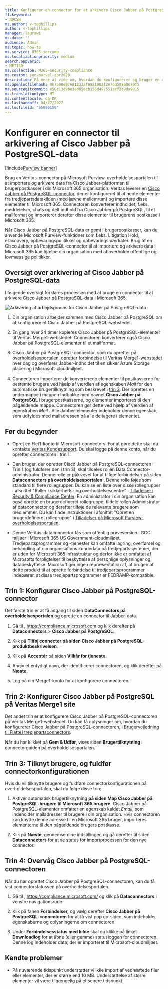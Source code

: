 ```yaml
---
title: Konfigurer en connector for at arkivere Cisco Jabber på PostgreSQL-data i Microsoft 365
f1.keywords:
- NOCSH
ms.author: v-tophillips
author: v-tophillips
manager: laurawi
ms.date: ''
audience: Admin
ms.topic: how-to
ms.service: O365-seccomp
ms.localizationpriority: medium
search.appverid:
- MET150
ms.collection: M365-security-compliance
ms.custom: seo-marvel-apr2020
description: Få mere at vide om, hvordan du konfigurerer og bruger en connector på Microsoft Purview-overholdelsesportalen til at importere og arkivere data fra Cisco Jabber på PostgreSQL for at Microsoft 365.
ms.openlocfilehash: 8b7500e97681233af6921902f2676d589a0670f5
ms.sourcegitcommit: e50c13d9be3ed05ecb156d497551acf2c9da9015
ms.translationtype: MT
ms.contentlocale: da-DK
ms.lasthandoff: 04/27/2022
ms.locfileid: "65096159"
---
```

# <a name="set-up-a-connector-to-archive-cisco-jabber-on-postgresql-data"></a>Konfigurer en connector til arkivering af Cisco Jabber på PostgreSQL-data

[!include[Purview banner](../includes/purview-rebrand-banner.md)]

Brug en Veritas-connector på Microsoft Purview-overholdelsesportalen til at importere og arkivere data fra Cisco Jabber-platformen til brugerpostkasser i din Microsoft 365 organisation. Veritas leverer en [Cisco Jabber på PostgreSQL-connector](https://www.veritas.com/insights/merge1/jabber), der er konfigureret til at hente elementer fra tredjepartsdatakilden (med jævne mellemrum) og importere disse elementer til Microsoft 365. Connectoren konverterer indholdet, f.eks. meddelelser, chats og delt indhold fra Cisco Jabber på PostgreSQL, til et mailformat og importerer derefter disse elementer til brugerens postkasse i Microsoft 365.

Når Cisco Jabber på PostgreSQL-data er gemt i brugerpostkasser, kan du anvende Microsoft Purview-funktioner som f.eks. Litigation Hold, eDiscovery, opbevaringspolitikker og opbevaringsmærkater. Brug af en Cisco Jabber på PostgreSQL-connector til at importere og arkivere data i Microsoft 365 kan hjælpe din organisation med at overholde offentlige og lovmæssige politikker.

## <a name="overview-of-archiving-cisco-jabber-on-postgresql-data"></a>Oversigt over arkivering af Cisco Jabber på PostgreSQL-data

I følgende oversigt forklares processen med at bruge en connector til at arkivere Cisco Jabber på PostgreSQL-data i Microsoft 365.

![Arkivering af arbejdsproces for Cisco Jabber på PostgreSQL-data.](../media/CiscoJabberonPostgreSQLConnectorWorkflow.png)

1. Din organisation arbejder sammen med Cisco Jabber på PostgreSQL om at konfigurere et Cisco Jabber på PostgreSQL-webstedet.

2. En gang hver 24 timer kopieres Cisco Jabber på PostgreSQL-elementer til Veritas Merge1-webstedet. Connectoren konverterer også Cisco Jabber på PostgreSQL-elementer til et mailformat.

3. Cisco Jabber på PostgreSQL-connector, som du opretter på overholdelsesportalen, opretter forbindelse til Veritas Merge1-webstedet hver dag og overfører Jabber-indholdet til en sikker Azure Storage placering i Microsoft-cloudmiljøet.

4. Connectoren importerer de konverterede elementer til postkasserne for bestemte brugere ved hjælp af værdien af egenskaben *Mail* for den automatiske brugertilknytning som beskrevet i [trin 3](#step-3-map-users-and-complete-the-connector-setup). Der oprettes en undermappe i mappen Indbakke med navnet **Cisco Jabber på PostgreSQL** i brugerpostkasserne, og elementer importeres til den pågældende mappe. Connectoren gør dette ved hjælp af værdien af egenskaben *Mail* . Alle Jabber-elementer indeholder denne egenskab, som udfyldes med mailadressen på alle deltagere i elementet.

## <a name="before-you-begin"></a>Før du begynder

- Opret en Flet1-konto til Microsoft-connectors. For at gøre dette skal du kontakte [Veritas Kundesupport](https://www.veritas.com/content/support/en_US). Du skal logge på denne konto, når du opretter connectoren i trin 1.

- Den bruger, der opretter Cisco Jabber på PostgreSQL-connectoren i Trin 1 (og fuldfører den i trin 3), skal tildeles rollen Data Connector-administrator. Denne rolle er påkrævet for at tilføje forbindelser på siden **Dataconnectors på overholdelsesportalen** . Denne rolle føjes som standard til flere rollegrupper. Du kan se en liste over disse rollegrupper i afsnittet "Roller i sikkerheds- og overholdelsescentre" i [Tilladelser i Security & Compliance Center](../security/office-365-security/permissions-in-the-security-and-compliance-center.md#roles-in-the-security--compliance-center). En administrator i din organisation kan også oprette en brugerdefineret rollegruppe, tildele rollen Administrator af dataconnector og derefter tilføje de relevante brugere som medlemmer. Du kan finde instruktioner i afsnittet "Opret en brugerdefineret rollegruppe" i [Tilladelser på Microsoft Purview-overholdelsesportalen](microsoft-365-compliance-center-permissions.md#create-a-custom-role-group).

- Denne Veritas-dataconnector fås som offentlig prøveversion i GCC miljøer i Microsoft 365 US Government-cloudmiljøet. Tredjepartsprogrammer og -tjenester kan omfatte lagring, overførsel og behandling af din organisations kundedata på tredjepartssystemer, der er uden for Microsoft 365 infrastruktur og derfor ikke er omfattet af Microsofts forpligtelser til beskyttelse af personlige oplysninger og databeskyttelse. Microsoft gør ingen repræsentation af, at brugen af dette produkt til at oprette forbindelse til tredjepartsprogrammer indebærer, at disse tredjepartsprogrammer er FEDRAMP-kompatible.

## <a name="step-1-set-up-the-cisco-jabber-on-postgresql-connector"></a>Trin 1: Konfigurer Cisco Jabber på PostgreSQL-connector

Det første trin er at få adgang til siden **DataConnectors på overholdelsesportalen** og oprette en connector til Jabber-data.

1. Gå til , <https://compliance.microsoft.com> og klik derefter på **Dataconnectors** &gt; **Cisco Jabber på PostgreSQL**.

2. Klik på **Tilføj connector** **på siden Cisco Jabber på PostgreSQL-produktbeskrivelsen**.

3. Klik på **Acceptér** på siden **Vilkår for tjeneste**.

4. Angiv et entydigt navn, der identificerer connectoren, og klik derefter på **Næste**.

5. Log på din Merge1-konto for at konfigurere connectoren.

## <a name="step-2-configure-the-cisco-jabber-on-postgresql-on-the-veritas-merge1-site"></a>Trin 2: Konfigurer Cisco Jabber på PostgreSQL på Veritas Merge1 site

Det andet trin er at konfigurere Cisco Jabber på PostgreSQL-connectoren på Veritas Merge1-webstedet. Du kan få oplysninger om, hvordan du konfigurerer Cisco Jabber på PostgreSQL-connectoren, i [Brugervejledning til Flette1 tredjepartsconnectors](https://docs.ms.merge1.globanetportal.com/Merge1%20Third-Party%20Connectors%20Cisco%20Jabber%20on%20PostgreSQL%20User%20Guide.pdf).

Når du har klikket på **Gem & Udfør**, vises siden **Brugertilknytning** i connectorguiden på overholdelsesportalen.

## <a name="step-3-map-users-and-complete-the-connector-setup"></a>Trin 3: Tilknyt brugere, og fuldfør connectorkonfigurationen

Hvis du vil tilknytte brugere og fuldføre connectorkonfigurationen på overholdelsesportalen, skal du følge disse trin:

1. Aktivér automatisk brugertilknytning **på siden Map Cisco Jabber på PostgreSQL-brugere til Microsoft 365 brugere**. Cisco Jabber på PostgreSQL-elementer omfatter en egenskab kaldet *Email*, som indeholder mailadresser til brugere i din organisation. Hvis connectoren kan knytte denne adresse til en Microsoft 365 bruger, importeres elementerne til den pågældende brugers postkasse.

2. Klik på **Næste**, gennemse dine indstillinger, og gå derefter til siden **Dataconnectors** for at se status for importprocessen for den nye connector.

## <a name="step-4-monitor-the-cisco-jabber-on-postgresql-connector"></a>Trin 4: Overvåg Cisco Jabber på PostgreSQL-connectoren

Når du har oprettet Cisco Jabber på PostgreSQL-connectoren, kan du få vist connectorstatussen på overholdelsesportalen.

1. Gå til , <https://compliance.microsoft.com/> og klik på **Dataconnectors** i venstre navigationsrude.

2. Klik på fanen **Forbindelser,** og vælg derefter **Cisco Jabber på PostgreSQL-connectoren** for at få vist pop op-siden, som indeholder egenskaberne og oplysningerne om connectoren.

3. Under **Forbindelsesstatus med kilde** skal du klikke på linket **Downloadlog** for at åbne (eller gemme) statusloggen for connectoren. Denne log indeholder data, der er importeret til Microsoft-cloudmiljøet.

## <a name="known-issues"></a>Kendte problemer

- På nuværende tidspunkt understøtter vi ikke import af vedhæftede filer eller elementer, der er større end 10 MB. Understøttelse af større elementer vil være tilgængelig på et senere tidspunkt.
